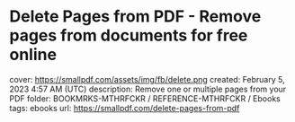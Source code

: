 # Delete Pages from PDF - Remove pages from documents for free online

cover: https://smallpdf.com/assets/img/fb/delete.png
created: February 5, 2023 4:57 AM (UTC)
description: Remove one or multiple pages from your PDF
folder: BOOKMRKS-MTHRFCKR / REFERENCE-MTHRFCKR / Ebooks
tags: ebooks
url: https://smallpdf.com/delete-pages-from-pdf